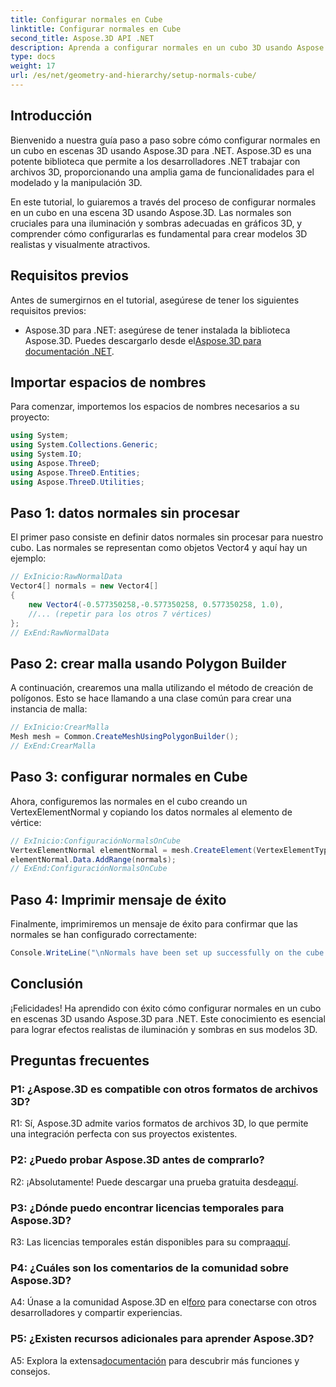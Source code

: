 ```yaml
---
title: Configurar normales en Cube
linktitle: Configurar normales en Cube
second_title: Aspose.3D API .NET
description: Aprenda a configurar normales en un cubo 3D usando Aspose.3D para .NET. Mejore sus habilidades de modelado 3D con esta guía paso a paso.
type: docs
weight: 17
url: /es/net/geometry-and-hierarchy/setup-normals-cube/
---
```

## Introducción

Bienvenido a nuestra guía paso a paso sobre cómo configurar normales en un cubo en escenas 3D usando Aspose.3D para .NET. Aspose.3D es una potente biblioteca que permite a los desarrolladores .NET trabajar con archivos 3D, proporcionando una amplia gama de funcionalidades para el modelado y la manipulación 3D.

En este tutorial, lo guiaremos a través del proceso de configurar normales en un cubo en una escena 3D usando Aspose.3D. Las normales son cruciales para una iluminación y sombras adecuadas en gráficos 3D, y comprender cómo configurarlas es fundamental para crear modelos 3D realistas y visualmente atractivos.

## Requisitos previos

Antes de sumergirnos en el tutorial, asegúrese de tener los siguientes requisitos previos:

-  Aspose.3D para .NET: asegúrese de tener instalada la biblioteca Aspose.3D. Puedes descargarlo desde el[Aspose.3D para documentación .NET](https://reference.aspose.com/3d/net/).

## Importar espacios de nombres

Para comenzar, importemos los espacios de nombres necesarios a su proyecto:

```csharp
using System;
using System.Collections.Generic;
using System.IO;
using Aspose.ThreeD;
using Aspose.ThreeD.Entities;
using Aspose.ThreeD.Utilities;
```

## Paso 1: datos normales sin procesar

El primer paso consiste en definir datos normales sin procesar para nuestro cubo. Las normales se representan como objetos Vector4 y aquí hay un ejemplo:

```csharp
// ExInicio:RawNormalData
Vector4[] normals = new Vector4[]
{
    new Vector4(-0.577350258,-0.577350258, 0.577350258, 1.0),
    //... (repetir para los otros 7 vértices)
};
// ExEnd:RawNormalData
```

## Paso 2: crear malla usando Polygon Builder

A continuación, crearemos una malla utilizando el método de creación de polígonos. Esto se hace llamando a una clase común para crear una instancia de malla:

```csharp
// ExInicio:CrearMalla
Mesh mesh = Common.CreateMeshUsingPolygonBuilder();
// ExEnd:CrearMalla
```

## Paso 3: configurar normales en Cube

Ahora, configuremos las normales en el cubo creando un VertexElementNormal y copiando los datos normales al elemento de vértice:

```csharp
// ExInicio:ConfiguraciónNormalsOnCube
VertexElementNormal elementNormal = mesh.CreateElement(VertexElementType.Normal, MappingMode.ControlPoint, ReferenceMode.Direct) as VertexElementNormal;
elementNormal.Data.AddRange(normals);
// ExEnd:ConfiguraciónNormalsOnCube
```

## Paso 4: Imprimir mensaje de éxito

Finalmente, imprimiremos un mensaje de éxito para confirmar que las normales se han configurado correctamente:

```csharp
Console.WriteLine("\nNormals have been set up successfully on the cube.");
```

## Conclusión

¡Felicidades! Ha aprendido con éxito cómo configurar normales en un cubo en escenas 3D usando Aspose.3D para .NET. Este conocimiento es esencial para lograr efectos realistas de iluminación y sombras en sus modelos 3D.

## Preguntas frecuentes

### P1: ¿Aspose.3D es compatible con otros formatos de archivos 3D?

R1: Sí, Aspose.3D admite varios formatos de archivos 3D, lo que permite una integración perfecta con sus proyectos existentes.

### P2: ¿Puedo probar Aspose.3D antes de comprarlo?

R2: ¡Absolutamente! Puede descargar una prueba gratuita desde[aquí](https://releases.aspose.com/).

### P3: ¿Dónde puedo encontrar licencias temporales para Aspose.3D?

 R3: Las licencias temporales están disponibles para su compra[aquí](https://purchase.aspose.com/temporary-license/).

### P4: ¿Cuáles son los comentarios de la comunidad sobre Aspose.3D?

 A4: Únase a la comunidad Aspose.3D en el[foro](https://forum.aspose.com/c/3d/18) para conectarse con otros desarrolladores y compartir experiencias.

### P5: ¿Existen recursos adicionales para aprender Aspose.3D?

 A5: Explora la extensa[documentación](https://reference.aspose.com/3d/net/) para descubrir más funciones y consejos.